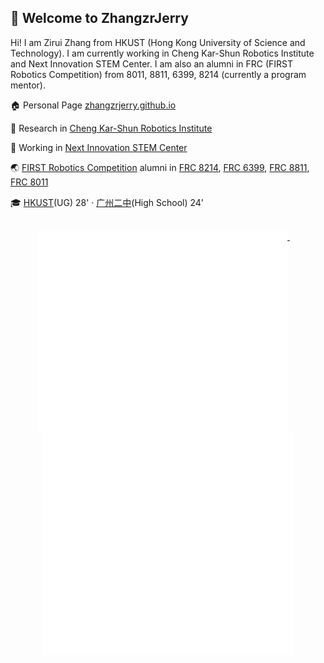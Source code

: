## 🙋 Welcome to ZhangzrJerry

Hi! I am Zirui Zhang from HKUST (Hong Kong University of Science and Technology). I am currently working in Cheng Kar-Shun Robotics Institute and Next Innovation STEM Center. I am also an alumni in FRC (FIRST Robotics Competition) from 8011, 8811, 6399, 8214 (currently a program mentor).

:house: Personal Page [zhangzrjerry.github.io](https://zhangzrjerry.github.io)

:microscope: Research in [Cheng Kar-Shun Robotics Institute](https://ri.hkust.edu.hk/)

:briefcase: Working in [Next Innovation STEM Center](https://nifornextinnovation.com/)

:earth_asia: [FIRST Robotics Competition](https://www.firstinspires.org/robotics/frc) alumni in [FRC 8214](https://www.thebluealliance.com/team/8214), [FRC 6399](https://www.thebluealliance.com/team/6399), [FRC 8811](https://www.thebluealliance.com/team/8811), [FRC 8011](https://www.thebluealliance.com/team/8011)

:mortar_board: [HKUST](https://hkust.edu.hk/)(UG) 28' · [广州二中](https://www.gdgzez.com.cn/)(High School) 24'

<br>
<div align="center">
  <a href="https://zhangzrjerry.github.io">
    <img width="400" align="top" src="./metrics.left.svg" />
  </a>
  &emsp;
  <a href="https://zhangzrjerry.github.io">
    <img width="400" align="top" src="./metrics.right.svg" />
  </a>
</div>
